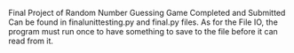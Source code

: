Final Project of Random Number Guessing Game Completed and Submitted
Can be found in finalunittesting.py and final.py files.
As for the File IO, the program must run once to have something to save to the file before it can read from it.
